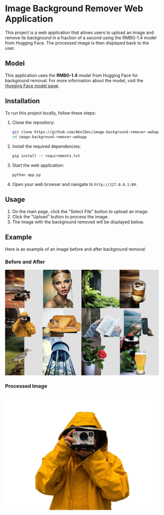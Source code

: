 # Image Background Remover Web Application

This project is a web application that allows users to upload an image and remove its background in a fraction of a second using the RMBG-1.4 model from Hugging Face. The processed image is then displayed back to the user.

## Model

This application uses the **RMBG-1.4** model from Hugging Face for background removal. For more information about the model, visit the [Hugging Face model page](https://huggingface.co/briaai/RMBG-1.4).

## Installation

To run this project locally, follow these steps:

1. Clone the repository:
   ```bash
   git clone https://github.com/AbolDev/image-background-remover-webapp.git
   cd image-background-remover-webapp
   ```

2. Install the required dependencies:
   ```bash
   pip install -r requirements.txt
   ```

3. Start the web application:
   ```bash
   python app.py
   ```

4. Open your web browser and navigate to `http://127.0.0.1:80`.

## Usage

1. On the main page, click the "Select File" button to upload an image.
2. Click the "Upload" button to process the image.
3. The image with the background removed will be displayed below.

## Example

Here is an example of an image before and after background removal:

### Before and After

![Before and After Image](t4.png)

### Processed Image

![Processed Image](processed_image.png)
